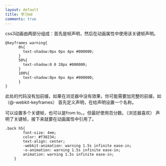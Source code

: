 ```yaml
---
layout: default
title: 学习md
comments: true
---
```


css3动画由两部分组成：首先是帧声明，然后在动画属性中使用该关键帧声明。
    
    @keyframes warning{
		  0%{
			text-shadow:0px 0px 4px #000000;
		  }
		  50%{
			text-shadow:0 0 20px #000000;
		  }
		  100%{
			text-shadow:0px 0px 4px #000000;
		  }
    }
此处的代码没有加前缀，如果在浏览器中没有效果，你可能需要加完整的前缀，如（@-webkit-keyframes）
首先定义声明，在给声明设置一个名称。

可以设置多个关键帧，也可以是from to。。但最好使用百分数。（浏览器喜欢）
声明了关键帧，接下来就要在动画属性中引用了。

    .back h5{
		    font-size: 4em;
		    color: #f30234;
		    text-align: center;
		    -webkit-animation: warning 1.5s infinite ease-in;
		    -o-animation: warning 1.5s infinite ease-in;
		    animation: warning 1.5s infinite ease-in;
	    }
